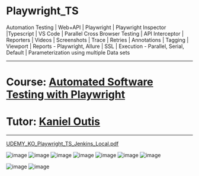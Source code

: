 # Playwright_TS
Automation Testing | Web+API | Playwright | Playwright Inspector |Typescript | VS Code | Parallel Cross Browser Testing | API Interceptor | 
Reporters | Videos | Screenshots | Trace | Retries | Annotations | Tagging | Viewport | Reports - Playwright, Allure | SSL | 
Execution - Parallel, Serial, Default | Parameterization using multiple Data sets

------------------------------------------------------------------------------------------------------------------------
# Course: <a href="https://www.udemy.com/course/automated-software-testing-with-playwright/">Automated Software Testing with Playwright
</a>

# Tutor: <a href="https://www.udemy.com/user/shinoku911/">Kaniel Outis</a>

------------------------------------------------------------------------------------------------------------------------

[UDEMY_KO_Playwright_TS_Jenkins_Local.pdf](https://github.com/rajatt95/Playwright_TS/files/8619840/UDEMY_KO_Playwright_TS_Jenkins_Local.pdf)

![image](https://user-images.githubusercontent.com/26399692/166742736-421391f5-1fd0-4fb1-be07-5dc80d8462e5.png)
![image](https://user-images.githubusercontent.com/26399692/166742844-31f9433e-2aaf-48d4-972c-7c0b3c74291d.png)
![image](https://user-images.githubusercontent.com/26399692/166742887-12940f2f-3d11-4143-83c1-e7dd78433528.png)
![image](https://user-images.githubusercontent.com/26399692/166742932-ac68b54f-bdfc-48cd-acdf-641f9bad92c8.png)
![image](https://user-images.githubusercontent.com/26399692/166743055-9c3c40ea-7a1a-434e-b43c-9466f42f3ac9.png)
![image](https://user-images.githubusercontent.com/26399692/166743686-3bd7d524-79df-4bf3-8e73-1b6a1034f80e.png)
![image](https://user-images.githubusercontent.com/26399692/166743893-7953da7d-247d-4878-8f90-e1e3407ee0ed.png)

![image](https://user-images.githubusercontent.com/26399692/166744214-b244fb32-dbec-4206-83c4-74ab2eb1788e.png)
![image](https://user-images.githubusercontent.com/26399692/166744292-0305909d-66ad-49d9-b245-85924e194af1.png)
